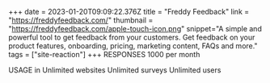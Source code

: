 +++
date = 2023-01-20T09:09:22.376Z
title = "Freddy Feedback"
link = "https://freddyfeedback.com/"
thumbnail = "https://freddyfeedback.com/apple-touch-icon.png"
snippet="A simple and powerful tool to get feedback from your customers. Get feedback on your product features, onboarding, pricing, marketing content, FAQs and more."
tags = ["site-reaction"]
+++
RESPONSES
1000 per month

USAGE in
Unlimited websites
Unlimited surveys
Unlimited users
